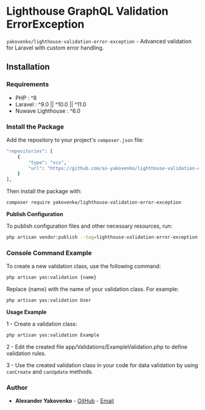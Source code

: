 # Lighthouse GraphQL Validation ErrorException

`yakovenko/lighthouse-validation-error-exception` - Advanced validation for Laravel with custom error handling.

## Installation

### Requirements

- PHP               : ^8
- Laravel           : ^9.0 || ^10.0 || ^11.0
- Nuwave Lighthouse : ^6.0

### Install the Package

Add the repository to your project's `composer.json` file:
```bash
"repositories": [
    {
        "type": "vcs",
        "url": "https://github.com/as-yakovenko/lighthouse-validation-error-exception"
    }
],
```

Then install the package with:
```bash
composer require yakovenko/lighthouse-validation-error-exception
```

**Publish Configuration**

To publish configuration files and other necessary resources, run:
```bash
php artisan vendor:publish --tag=lighthouse-validation-error-exception
```

### Console Command Example

To create a new validation class, use the following command:
```bash
php artisan yas:validation {name}
```

Replace {name} with the name of your validation class. For example:
```bash
php artisan yas:validation User
```

**Usage Example**

1 - Create a validation class:
```bash
php artisan yas:validation Example
```

2 - Edit the created file app/Validations/ExampleValidation.php to define validation rules.

3 - Use the created validation class in your code for data validation by using `canCreate` and `canUpdate` methods.

### Author

- **Alexander Yakovenko** - [GitHub](https://github.com/as-yakovenko) - [Email](mailto:paffen.web@gmail.com)